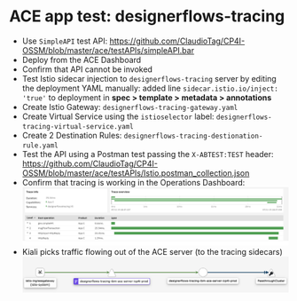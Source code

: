 # ACE app test: designerflows-tracing
- Use `SimpleAPI` test API: https://github.com/ClaudioTag/CP4I-OSSM/blob/master/ace/testAPIs/simpleAPI.bar
- Deploy from the ACE Dashboard
- Confirm that API cannot be invoked
- Test Istio sidecar injection to `designerflows-tracing` server by editing the deployment YAML manually: added line `sidecar.istio.io/inject: 'true'` to deployment in **spec > template > metadata > annotations**
- Create Istio Gateway: `designerflows-tracing-gateway.yaml`
- Create Virtual Service using the `istioselector` label: `designerflows-tracing-virtual-service.yaml`
- Create 2 Destination Rules: `designerflows-tracing-destionation-rule.yaml`
- Test the API using a Postman test passing the `X-ABTEST:TEST` header: https://github.com/ClaudioTag/CP4I-OSSM/blob/master/ace/testAPIs/Istio.postman_collection.json
- Confirm that tracing is working in the Operations Dashboard:
![simpleAPI-tracing](https://github.com/ClaudioTag/CP4I-OSSM/blob/master/images/simpleAPI-tracing.png)
- Kiali picks traffic flowing out of the ACE server (to the tracing sidecars)
![simpleAPI-kiali-tracing](https://github.com/ClaudioTag/CP4I-OSSM/blob/master/images/simpleAPI-kiali-tracing.png)
